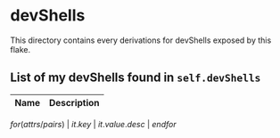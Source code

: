 # devShells

This directory contains every derivations for devShells exposed by this flake.

## List of my devShells found in `self.devShells`

| Name | Description |
| ---- | ----------- |
$for(attrs/pairs)$
| $it.key$ | $it.value.desc$ |
$endfor$
